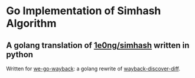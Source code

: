 # Go Implementation of Simhash Algorithm

## A golang translation of [1e0ng/simhash](https://github.com/1e0ng/simhash) written in python

Written for [we-go-wayback](https://github.com/suryanshu-09/we-go-wayback): a golang rewrite of [wayback-discover-diff](https://github.com/internetarchive/wayback-discover-diff).
